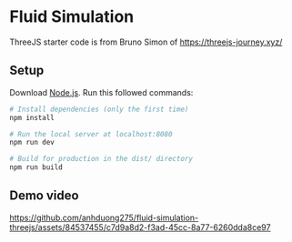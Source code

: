 # Fluid Simulation
ThreeJS starter code is from Bruno Simon of https://threejs-journey.xyz/

## Setup
Download [Node.js](https://nodejs.org/en/download/).
Run this followed commands:

``` bash
# Install dependencies (only the first time)
npm install

# Run the local server at localhost:8080
npm run dev

# Build for production in the dist/ directory
npm run build
```

## Demo video
https://github.com/anhduong275/fluid-simulation-threejs/assets/84537455/c7d9a8d2-f3ad-45cc-8a77-6260dda8ce97

